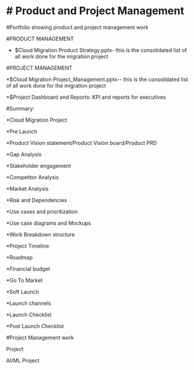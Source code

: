 # # Product and Project Management
#Portfolio showing product and project management work

#PRODUCT MANAGEMENT

* $Cloud Migration Product Strategy.pptx- this is the consolidated list of all work done for the migration project

#PROJECT MANAGEMENT

*$Cloud Migration Project_Management.pptx-- this is the consolidated list of all work done for the migration project

*$Project Dashboard and Reports: KPI and reports for executives


#Summary:

*Cloud Migration Project

*Pre Launch

*Product Vision statement/Product Vision board/Product PRD

*Gap Analysis

*Stakeholder engagement

*Competitor Analysis

*Market Analysis

*Risk and Dependencies

*Use cases and prioritization

*Use case diagrams and Mockups

*Work Breakdown structure

*Project Timeline

*Roadmap

*Financial budget

*Go To Market

*Soft Launch

*Launch channels

*Launch Checklist

*Post Launch Checklist


#Project Management work

Project

AI/ML Project
